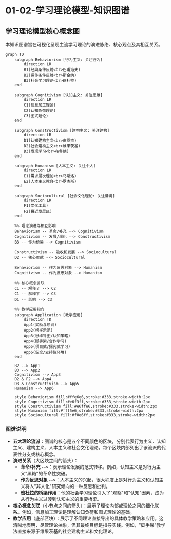 # 01-02-学习理论模型-知识图谱

## 学习理论模型核心概念图

本知识图谱旨在可视化呈现主流学习理论的演进脉络、核心观点及其相互关系。

```mermaid
graph TD
    subgraph Behaviorism [行为主义: 关注行为]
        direction LR
        B1(经典条件反射<br>巴甫洛夫)
        B2(操作条件反射<br>斯金纳)
        B3(社会学习理论<br>班杜拉)
    end

    subgraph Cognitivism [认知主义: 关注思维]
        direction LR
        C1(信息加工理论)
        C2(认知负荷理论)
        C3(图式理论)
    end

    subgraph Constructivism [建构主义: 关注建构]
        direction LR
        D1(认知建构主义<br>皮亚杰)
        D2(社会建构主义<br>维果茨基)
        D3(发现学习<br>布鲁纳)
    end

    subgraph Humanism [人本主义: 关注个人]
        direction LR
        E1(需求层次理论<br>马斯洛)
        E2(人本主义教育<br>罗杰斯)
    end

    subgraph Sociocultural [社会文化理论: 关注情境]
        direction LR
        F1(文化工具)
        F2(最近发展区)
    end
    
    %% 理论演进与相互影响
    Behaviorism -- 革命/补充 --> Cognitivism
    Cognitivism -- 发展/深化 --> Constructivism
    B3 -- 作为桥梁 --> Cognitivism
    
    Constructivism -- 吸收和发展 --> Sociocultural
    D2 -- 核心贡献 --> Sociocultural
    
    Behaviorism -- 作为反思对象 --> Humanism
    Cognitivism -- 作为反思对象 --> Humanism

    %% 核心概念关联
    C1 -- 解释了 --> C2
    C1 -- 解释了 --> C3
    D1 -- 影响 --> C3

    %% 教学应用指向
    subgraph Application [教学应用]
        direction TD
        App1(奖励与惩罚)
        App2(榜样示范)
        App3(思维导图/认知策略)
        App4(脚手架/合作学习)
        App5(项目式/探究式学习)
        App6(安全/支持性环境)
    end

    B2 --> App1
    B3 --> App2
    Cognitivism --> App3
    D2 & F2 --> App4
    D3 & Constructivism --> App5
    Humanism --> App6

    style Behaviorism fill:#ffe6e6,stroke:#333,stroke-width:2px
    style Cognitivism fill:#e6f3ff,stroke:#333,stroke-width:2px
    style Constructivism fill:#e6ffe6,stroke:#333,stroke-width:2px
    style Humanism fill:#fff5e6,stroke:#333,stroke-width:2px
    style Sociocultural fill:#f0e6ff,stroke:#333,stroke-width:2px

```

### 图谱说明

* **五大理论流派**：图谱的核心是五个不同颜色的区块，分别代表行为主义、认知主义、建构主义、人本主义和社会文化理论。每个区块内部列出了该流派的代表性分支或核心概念。
* **演进关系**（大区块之间的箭头）：
  * **革命/补充 `-->`**：表示理论发展的范式转移。例如，认知主义是对行为主义"黑箱"的革命性突破。
  * **作为反思对象 `-->`**：人本主义的兴起，很大程度上是对行为主义和认知主义将人"非人化"研究倾向的一种反思和批判。
  * **班杜拉的桥梁作用**：他的社会学习理论引入了"观察"和"认知"因素，成为从行为主义过渡到认知主义的重要桥梁。
* **核心概念关联**（小节点之间的箭头）：展示了理论内部或理论之间的细化联系。例如，信息加工理论是理解认知负荷和图式理论的基础。
* **教学应用**（底部区块）：展示了不同理论直接导出的具体教学策略和应用。这清晰地表明，尽管理论抽象，但其最终目标是指导实践。例如，"脚手架"教学法直接来源于维果茨基的社会建构主义和文化理论。
